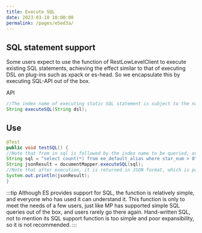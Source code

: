 ```yaml
---
title: Execute SQL
date: 2023-03-18 10:00:00
permalink: /pages/e5ed3a/
---
```

## SQL statement support
Some users expect to use the function of RestLowLevelClient to execute existing SQL statements, achieving the effect similar to that of executing DSL on plug-ins such as xpack or es-head.
So we encapsulate this by executing SQL-API out of the box.

API
```java
//The index name of executing static SQL statement is subject to the name specified in the where condition in SQL.
String executeSQL(String dsl);

```
## Use

```java
@Test
public void testSQL() {
//Note that from in sql is followed by the index name to be queried, or it can be an index alias (the effect is the same). Because the index name may change, I use the alias ee_default_alias to query here.
String sql = "select count(*) from ee_default_alias where star_num > 0";
String jsonResult = documentMapper.executeSQL(sql);
//Note that after execution, it is returned in JSON format, which is parsed by the user as required.
System.out.println(jsonResult);
}
```

:::tip
Although ES provides support for SQL, the function is relatively simple, and everyone who has used it can understand it. This function is only to meet the needs of a few users, just like MP has supported simple SQL queries out of the box, and users rarely go there again.
Hand-written SQL, not to mention its SQL support function is too simple and poor expansibility, so it is not recommended.
:::